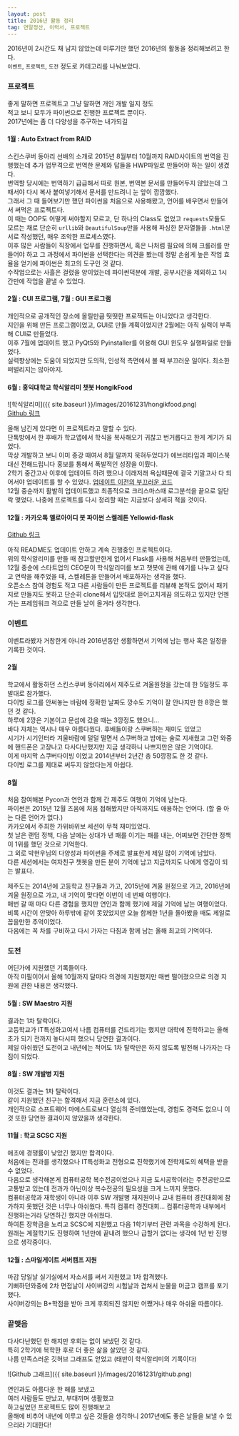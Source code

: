 ```yaml
---
layout: post
title: 2016년 활동 정리
tag: 연말정산, 이력서, 프로젝트
---
```


2016년이 2시간도 채 남지 않았는데 미루기만 했던 2016년의 활동을 정리해보려고 한다.  
`이벤트`, `프로젝트`, `도전` 정도로 카테고리를 나눠보았다.

### 프로젝트
좋게 말하면 프로젝트고 그냥 말하면 개인 개발 일지 정도  
적고 보니 모두가 파이썬으로 진행한 프로젝트 뿐이다.  
2017년에는 좀 더 다양성을 추구하는 내가되길

#### 1월 : Auto Extract from RAID
스킨스쿠버 동아리 선배의 소개로 2015년 8월부터 10월까지 RAID사이트의 번역을 진행했는데 추가 업무격으로 번역한 문제와 답들을 HWP파일로 만들어야 하는 일이 생겼다.  
번역할 당시에는 번역하기 급급해서 따로 원본, 번역본 문서를 만들어두지 않았는데 그때서야 다시 복사 붙여넣기해서 문서를 만드려니 눈 앞이 깜깜했다.  
그래서 그 때 들어보기만 했던 파이썬을 처음으로 사용해봤고, 언어를 배우면서 만들어서 써먹은 프로젝트다.  
이 때는 OOP도 어떻게 써야할지 모르고, 단 하나의 Class도 없었고 `requests`모듈도 모르는 채로 단순히 `urllib`와 `BeautifulSoup`만을 사용해 파싱한 문자열들을 `.html`문서로 작성했던, 매우 조악한 프로세스였다.  
이후 많은 사람들이 직장에서 업무를 진행하면서, 혹은 나처럼 필요에 의해 크롤러를 만들어야 하고 그 과정에서 파이썬을 선택한다는 의견을 봤는데 정말 손쉽게 높은 작업 효율을 얻기에 파이썬은 최고의 도구인 것 같다.  
수작업으로는 사흘은 걸렸을 양이었는데 파이썬덕분에 개발, 공부시간을 제외하고 1시간만에 작업을 끝낼 수 있었다.

#### 2월 : CUI 프로그램, 7월 : GUI 프로그램
개인적으로 공개적인 장소에 올릴만큼 떳떳한 프로젝트는 아니었다고 생각한다.  
지인을 위해 만든 프로그램이었고, GUI로 만들 계획이었지만 2월에는 아직 실력이 부족해 CUI로 만들었다.  
이후 7월에 업데이트 했고 PyQt5와 Pyinstaller를 이용해 GUI 윈도우 실행파일로 만들었다.  
실력향상에는 도움이 되었지만 도의적, 인성적 측면에서 볼 때 부끄러운 일이다. 최소한 떠벌리지는 않아야지.

#### 6월 : 홍익대학교 학식알리미 챗봇 HongikFood
![학식알리미]({{ site.baseurl }}/images/20161231/hongikfood.png)  
[Github 링크](https://github.com/JungWinter/HongikFood)

올해 남긴게 있다면 이 프로젝트라고 말할 수 있다.  
단톡방에서 한 후배가 학교앱에서 학식을 복사해오기 귀찮고 번거롭다고 한게 계기가 되었다.  
막상 개발하고 보니 이미 종강 때여서 8월 말까지 묵혀두었다가 에브리타임과 페이스북 대신 전해드립니다 홍보를 통해서 폭발적인 성장을 이뤘다.  
2학기 중간고사 이후에 업데이트 하려 했으나 이래저래 욕심때문에 결국 기말고사 다 되어서야 업데이트를 할 수 있었다. [업데이트 이전의 부끄러운 코드](https://github.com/JungWinter/HongikFood/tree/master/legacy)  
12월 중순까지 활발히 업데이트했고 최종적으로 크리스마스때 로그분석을 끝으로 일단락 맺었다. 나중에 프로젝트를 다시 정리할 때는 지금보다 상세히 적을 것이다.

#### 12월 : 카카오톡 옐로아이디 봇 파이썬 스켈레톤 Yellowid-flask
[Github 링크](https://github.com/JungWinter/yellowid-flask)

아직 README도 업데이트 안하고 계속 진행중인 프로젝트이다.  
위의 학식알리미를 만들 때 참고할만한게 없어서 Flask를 사용해 처음부터 만들었는데, 12월 중순에 스타트업의 CEO분이 학식알리미를 보고 챗봇에 관해 얘기를 나누고 싶다고 연락을 해주었을 때, 스켈레톤을 만들어서 배포하자는 생각을 했다.  
오픈소스 참여 경험도 적고 다른 사람들이 만든 프로젝트를 리뷰해 본적도 없어서 패키지로 만들지도 못하고 단순히 clone해서 입맛대로 뜯어고치게끔 의도하고 있지만 언젠가는 프레임워크 격으로 만들 날이 올거라 생각한다.

### 이벤트
이벤트라봤자 거창한게 아니라 2016년동안 생활하면서 기억에 남는 행사 혹은 일정을 기록한 것이다.

#### 2월
학교에서 활동하던 스킨스쿠버 동아리에서 제주도로 겨울원정을 갔는데 한 5일정도 후발대로 참가했다.  
다이빙 로그를 안써놓는 바람에 정확한 날짜도 깡수도 기억이 잘 안나지만 한 8깡은 했던 것 같다.  
하루에 2깡은 기본이고 문섬에 갔을 때는 3깡정도 했으니...  
바다 자체는 역시나 매우 아름다웠다. 후배들이랑 스쿠버하는 재미도 있었고  
시기가 시기인터라 겨울바람에 덜덜 떨면서 스쿠버하고 밤에는 술로 지새웠고 그런 와중에 핸드폰은 고장나고 다사다난했지만 지금 생각하니 나쁘지만은 않은 기억이다.  
이게 마지막 스쿠버다이빙 이었고 2014년부터 2년간 총 50깡정도 한 것 같다.  
다이빙 로그를 제대로 써두지 않았다는게 아쉽다.

#### 8월
처음 참여해본 Pycon과 연인과 함께 간 제주도 여행이 기억에 남는다.  
파이썬은 2015년 12월 즈음에 처음 접해봤지만 아직까지도 애용하는 언어다. (할 줄 아는 다른 언어가 없다.)  
카카오에서 주최한 가위바위보 세션이 무척 재미있었다.  
첫 날은 랜덤 정책, 다음 날에는 상대가 낸 패를 이기는 패를 내는, 어찌보면 간단한 정책이 1위를 했던 것으로 기억한다.  
그 외로 박현우님의 다양성과 파이썬을 주제로 발표한게 제일 많이 기억에 남았다.  
다른 세션에서는 여자친구 챗봇을 만든 분이 기억에 남고 지금까지도 나에게 영감이 되는 발표다.

제주도는 2014년에 고등학교 친구들과 가고, 2015년에 겨울 원정으로 가고, 2016년에 겨울 원정으로 가고, 내 기억이 맞다면 이번이 네 번째 여행이다.  
매번 갈 때 마다 다른 경험을 했지만 연인과 함께 했기에 제일 기억에 남는 여행이었다.  
비록 시간이 안맞아 하루밖에 같이 못있었지만 오늘 함께한 1년을 돌아봤을 때도 제일로 꼽을만한 추억이었다.  
다음에는 꼭 차를 구비하고 다시 가자는 다짐과 함께 남는 올해 최고의 기억이다.

### 도전
어딘가에 지원했던 기록들이다.  
아직 미필이어서 올해 10월까지 달마다 의경에 지원했지만 매번 떨어졌으므로 의경 지원에 관한 내용은 생각했다.

#### 5월 : SW Maestro 지원
결과는 1차 탈락이다.  
고등학교가 IT특성화고여서 나름 컴퓨터를 건드리기는 했지만 대학에 진학하고는 올해 초가 되기 전까지 놓다시피 했으니 당연한 결과이다.  
제일 아쉬웠던 도전이고 내년에는 적어도 1차 탈락만은 하지 않도록 발전해 나가자는 다짐이 되었다.

#### 8월 : SW 개발병 지원
이것도 결과는 1차 탈락이다.  
같이 지원했던 친구는 합격해서 지금 훈련소에 있다.  
개인적으로 소프트웨어 마에스트로보다 열심히 준비했었는데, 경험도 경력도 없으니 이것 또한 당연한 결과이지 않았을까 생각한다.

#### 11월 : 학교 SCSC 지원
애초에 경쟁률이 낮았긴 했지만 합격이다.  
처음에는 전과를 생각했으나 IT특성화고 전형으로 진학했기에 전학제도의 혜택을 받을 수 없었다.  
다음으로 생각해본게 컴퓨터공학 복수전공이었으나 지금 도시공학이라는 주전공만으로 고통받고 있는데 전과가 아닌이상 복수전공의 필요성을 크게 느끼지 못했다.  
컴퓨터공학과 재학생이 아니라 이후 SW 개발병 재지원이나 교내 컴퓨터 경진대회에 참가하지 못했던 것은 너무나 아쉬웠다. 특히 컴퓨터 경진대회... 컴퓨터공학과 내부에서 진행하는거라 당연하긴 했지만 아쉬웠다.  
하여튼 장학금을 노리고 SCSC에 지원했고 다음 1학기부터 관련 과목을 수강하게 된다.  
원래는 계절학기도 진행하여 1년만에 끝내려 했으나 급할거 없다는 생각에 1년 반 진행으로 생각중이다.

#### 12월 : 스마일게이트 서버캠프 지원
마감 당일날 실기실에서 자소서를 써서 지원했고 1차 합격했다.  
기뻐하던와중에 2차 면접날이 사이버강의 시험날과 겹쳐서 눈물을 머금고 캠프를 포기했다.  
사이버강의는 B+학점을 받아 크게 후회되진 않지만 어쨌거나 매우 아쉬울 따름이다.

### 끝맺음
다사다난했던 한 해지만 후회는 없이 보냈던 것 같다.  
특히 2학기에 복학한 후로 더 좋은 삶을 살았던 것 같다.  
나름 만족스러운 깃허브 그래프도 얻었고 (태반이 학식알리미의 기록이다)

![Github 그래프]({{ site.baseurl }}/images/20161231/github.png)

연인과도 아름다운 한 해를 보냈고  
여러 사람들도 만났고, 부대끼며 생활했고  
하고싶었던 프로젝트도 많이 진행해보고  
올해에 비추어 내년에 이루고 싶은 것들을 생각하니 2017년에도 좋은 날들을 보낼 수 있으리라 기대한다!
